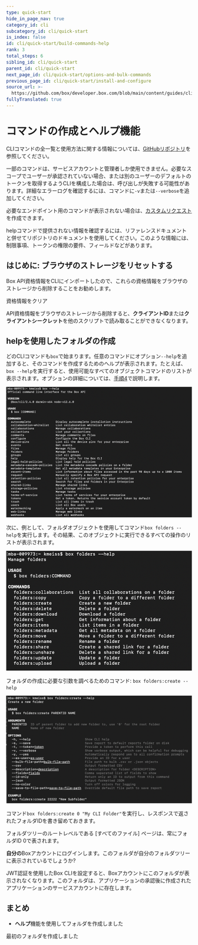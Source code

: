 ```yaml
---
type: quick-start
hide_in_page_nav: true
category_id: cli
subcategory_id: cli/quick-start
is_index: false
id: cli/quick-start/build-commands-help
rank: 3
total_steps: 6
sibling_id: cli/quick-start
parent_id: cli/quick-start
next_page_id: cli/quick-start/options-and-bulk-commands
previous_page_id: cli/quick-start/install-and-configure
source_url: >-
  https://github.com/box/developer.box.com/blob/main/content/guides/cli/quick-start/3-build-commands-help.md
fullyTranslated: true
---
```

# コマンドの作成とヘルプ機能

CLIコマンドの全一覧と使用方法に関する情報については、[GitHubリポジトリ][github]を参照してください。

<Message type="warning">

一部のコマンドは、サービスアカウントと管理者しか使用できません。必要なスコープでユーザーが承認されていない場合、または別のユーザーのデフォルトのトークンを取得するようCLIを構成した場合は、呼び出しが失敗する可能性があります。詳細なエラーログを確認するには、コマンドに`-v`または`--verbose`を追加してください。

</Message>

必要なエンドポイント用のコマンドが表示されない場合は、[カスタムリクエスト][custom]を作成できます。

<Message type="tip">

helpコマンドで提供されない情報を確認するには、リファレンスドキュメントと併せてリポジトリのドキュメントを使用してください。このような情報には、制限事項、トークンの権限の要件、フィールドなどがあります。

</Message>

<YouTube id="66wlIyS07Aw">

</YouTube>

## はじめに: ブラウザのストレージをリセットする

Box API資格情報をCLIにインポートしたので、これらの資格情報をブラウザのストレージから削除することをお勧めします。

<ResetButton id="cli,credentials,observable_events">

資格情報をクリア

</ResetButton>

<Message warning>

API資格情報をブラウザのストレージから削除すると、**クライアントID**または**クライアントシークレット**を他のスクリプトで読み取ることができなくなります。

</Message>

## helpを使用したフォルダの作成

<!--alex ignore executing-->

どのCLIコマンドも`box`で始まります。任意のコマンドにオプション`--help`を追加すると、そのコマンドを作成するためのヘルプが表示されます。たとえば、`box --help`を実行すると、使用可能なすべてのオブジェクトコマンドのリストが表示されます。オプションの詳細については、[手順4][four]で説明します。

<ImageFrame center>

![ヘルプ](../images/help.png)

</ImageFrame>

<!--alex ignore execute-->

次に、例として、フォルダオブジェクトを使用してコマンド`box folders --help`を実行します。その結果、このオブジェクトに実行できるすべての操作のリストが表示されます。

<ImageFrame center>

![ヘルプ](../images/folders-help.png)

</ImageFrame>

<!-- markdownlint-disable line-length -->

フォルダの作成に必要な引数を調べるためのコマンド: `box folders:create --help`

<!-- markdownlint-enable line-length -->

<ImageFrame center>

![ヘルプ](../images/folders-create-help.png)

</ImageFrame>

<!--alex ignore execute-->

コマンド`box folders:create 0 "My CLI Folder"`を実行し、レスポンスで返されたフォルダIDを書き留めておきます。

<Message type="tip">

フォルダツリーのルートレベルである \[すべてのファイル] ページは、常にフォルダID 0で表されます。

</Message>

**自分の**Boxアカウントにログインします。このフォルダが自分のフォルダツリーに表示されているでしょうか?

<Message type="warning">

JWT認証を使用したBox CLIを設定すると、Boxアカウントにこのフォルダが表示されなくなります。このフォルダは、アプリケーションの承認後に作成されたアプリケーションのサービスアカウントに存在します。

</Message>

## まとめ

* **ヘルプ**機能を使用してフォルダを作成しました

<Next>

最初のフォルダを作成しました

</Next>

[github]: https://github.com/box/boxcli#command-topics-1

[custom]: https://github.com/box/boxcli/blob/master/docs/request.md

[sa]: g://getting-started/user-types/service-account

[four]: g://cli/quick-start/options-and-bulk-commands/#options
